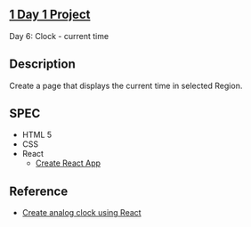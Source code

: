## [1 Day 1 Project](https://github.com/bugxvii/OneDay_OneProject) 

Day 6: Clock - current time

## Description
Create a page that displays the current time in selected Region.

## SPEC
- HTML 5
- CSS
- React
  + [Create React App](https://github.com/facebook/create-react-app)

## Reference
- [Create analog clock using React](https://medium.com/@guyrashko/how-to-create-an-analog-clock-using-react-2e2e382367c3)